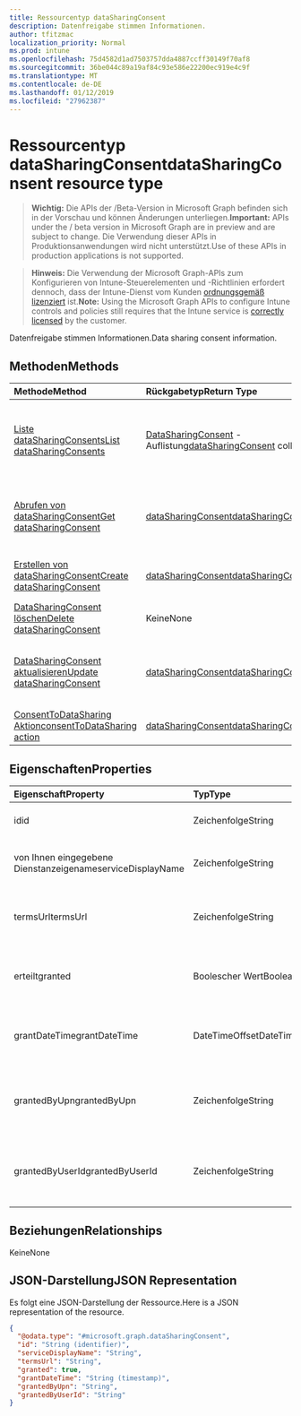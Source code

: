 ```yaml
---
title: Ressourcentyp dataSharingConsent
description: Datenfreigabe stimmen Informationen.
author: tfitzmac
localization_priority: Normal
ms.prod: intune
ms.openlocfilehash: 75d4582d1ad7503757dda4887ccff30149f70af8
ms.sourcegitcommit: 36be044c89a19af84c93e586e22200ec919e4c9f
ms.translationtype: MT
ms.contentlocale: de-DE
ms.lasthandoff: 01/12/2019
ms.locfileid: "27962387"
---
```

# <a name="datasharingconsent-resource-type"></a><span data-ttu-id="01f76-103">Ressourcentyp dataSharingConsent</span><span class="sxs-lookup"><span data-stu-id="01f76-103">dataSharingConsent resource type</span></span>

> <span data-ttu-id="01f76-104">**Wichtig:** Die APIs der /Beta-Version in Microsoft Graph befinden sich in der Vorschau und können Änderungen unterliegen.</span><span class="sxs-lookup"><span data-stu-id="01f76-104">**Important:** APIs under the / beta version in Microsoft Graph are in preview and are subject to change.</span></span> <span data-ttu-id="01f76-105">Die Verwendung dieser APIs in Produktionsanwendungen wird nicht unterstützt.</span><span class="sxs-lookup"><span data-stu-id="01f76-105">Use of these APIs in production applications is not supported.</span></span>

> <span data-ttu-id="01f76-106">**Hinweis:** Die Verwendung der Microsoft Graph-APIs zum Konfigurieren von Intune-Steuerelementen und -Richtlinien erfordert dennoch, dass der Intune-Dienst vom Kunden [ordnungsgemäß lizenziert](https://go.microsoft.com/fwlink/?linkid=839381) ist.</span><span class="sxs-lookup"><span data-stu-id="01f76-106">**Note:** Using the Microsoft Graph APIs to configure Intune controls and policies still requires that the Intune service is [correctly licensed](https://go.microsoft.com/fwlink/?linkid=839381) by the customer.</span></span>

<span data-ttu-id="01f76-107">Datenfreigabe stimmen Informationen.</span><span class="sxs-lookup"><span data-stu-id="01f76-107">Data sharing consent information.</span></span>
## <a name="methods"></a><span data-ttu-id="01f76-108">Methoden</span><span class="sxs-lookup"><span data-stu-id="01f76-108">Methods</span></span>
|<span data-ttu-id="01f76-109">Methode</span><span class="sxs-lookup"><span data-stu-id="01f76-109">Method</span></span>|<span data-ttu-id="01f76-110">Rückgabetyp</span><span class="sxs-lookup"><span data-stu-id="01f76-110">Return Type</span></span>|<span data-ttu-id="01f76-111">Beschreibung</span><span class="sxs-lookup"><span data-stu-id="01f76-111">Description</span></span>|
|:---|:---|:---|
|[<span data-ttu-id="01f76-112">Liste dataSharingConsents</span><span class="sxs-lookup"><span data-stu-id="01f76-112">List dataSharingConsents</span></span>](../api/intune-devices-datasharingconsent-list.md)|<span data-ttu-id="01f76-113">[DataSharingConsent](../resources/intune-devices-datasharingconsent.md) -Auflistung</span><span class="sxs-lookup"><span data-stu-id="01f76-113">[dataSharingConsent](../resources/intune-devices-datasharingconsent.md) collection</span></span>|<span data-ttu-id="01f76-114">Listeneigenschaften und Beziehungen der [DataSharingConsent](../resources/intune-devices-datasharingconsent.md) -Objekte.</span><span class="sxs-lookup"><span data-stu-id="01f76-114">List properties and relationships of the [dataSharingConsent](../resources/intune-devices-datasharingconsent.md) objects.</span></span>|
|[<span data-ttu-id="01f76-115">Abrufen von dataSharingConsent</span><span class="sxs-lookup"><span data-stu-id="01f76-115">Get dataSharingConsent</span></span>](../api/intune-devices-datasharingconsent-get.md)|[<span data-ttu-id="01f76-116">dataSharingConsent</span><span class="sxs-lookup"><span data-stu-id="01f76-116">dataSharingConsent</span></span>](../resources/intune-devices-datasharingconsent.md)|<span data-ttu-id="01f76-117">Lesen Sie Eigenschaften und Beziehungen des [DataSharingConsent](../resources/intune-devices-datasharingconsent.md) -Objekts.</span><span class="sxs-lookup"><span data-stu-id="01f76-117">Read properties and relationships of the [dataSharingConsent](../resources/intune-devices-datasharingconsent.md) object.</span></span>|
|[<span data-ttu-id="01f76-118">Erstellen von dataSharingConsent</span><span class="sxs-lookup"><span data-stu-id="01f76-118">Create dataSharingConsent</span></span>](../api/intune-devices-datasharingconsent-create.md)|[<span data-ttu-id="01f76-119">dataSharingConsent</span><span class="sxs-lookup"><span data-stu-id="01f76-119">dataSharingConsent</span></span>](../resources/intune-devices-datasharingconsent.md)|<span data-ttu-id="01f76-120">Erstellen eines neuen [DataSharingConsent](../resources/intune-devices-datasharingconsent.md) -Objekts.</span><span class="sxs-lookup"><span data-stu-id="01f76-120">Create a new [dataSharingConsent](../resources/intune-devices-datasharingconsent.md) object.</span></span>|
|[<span data-ttu-id="01f76-121">DataSharingConsent löschen</span><span class="sxs-lookup"><span data-stu-id="01f76-121">Delete dataSharingConsent</span></span>](../api/intune-devices-datasharingconsent-delete.md)|<span data-ttu-id="01f76-122">Keine</span><span class="sxs-lookup"><span data-stu-id="01f76-122">None</span></span>|<span data-ttu-id="01f76-123">Löscht eine [DataSharingConsent](../resources/intune-devices-datasharingconsent.md).</span><span class="sxs-lookup"><span data-stu-id="01f76-123">Deletes a [dataSharingConsent](../resources/intune-devices-datasharingconsent.md).</span></span>|
|[<span data-ttu-id="01f76-124">DataSharingConsent aktualisieren</span><span class="sxs-lookup"><span data-stu-id="01f76-124">Update dataSharingConsent</span></span>](../api/intune-devices-datasharingconsent-update.md)|[<span data-ttu-id="01f76-125">dataSharingConsent</span><span class="sxs-lookup"><span data-stu-id="01f76-125">dataSharingConsent</span></span>](../resources/intune-devices-datasharingconsent.md)|<span data-ttu-id="01f76-126">Aktualisieren Sie die Eigenschaften eines [DataSharingConsent](../resources/intune-devices-datasharingconsent.md) -Objekts.</span><span class="sxs-lookup"><span data-stu-id="01f76-126">Update the properties of a [dataSharingConsent](../resources/intune-devices-datasharingconsent.md) object.</span></span>|
|[<span data-ttu-id="01f76-127">ConsentToDataSharing Aktion</span><span class="sxs-lookup"><span data-stu-id="01f76-127">consentToDataSharing action</span></span>](../api/intune-devices-datasharingconsent-consenttodatasharing.md)|[<span data-ttu-id="01f76-128">dataSharingConsent</span><span class="sxs-lookup"><span data-stu-id="01f76-128">dataSharingConsent</span></span>](../resources/intune-devices-datasharingconsent.md)|<span data-ttu-id="01f76-129">Noch nicht dokumentiert</span><span class="sxs-lookup"><span data-stu-id="01f76-129">Not yet documented</span></span>|

## <a name="properties"></a><span data-ttu-id="01f76-130">Eigenschaften</span><span class="sxs-lookup"><span data-stu-id="01f76-130">Properties</span></span>
|<span data-ttu-id="01f76-131">Eigenschaft</span><span class="sxs-lookup"><span data-stu-id="01f76-131">Property</span></span>|<span data-ttu-id="01f76-132">Typ</span><span class="sxs-lookup"><span data-stu-id="01f76-132">Type</span></span>|<span data-ttu-id="01f76-133">Beschreibung</span><span class="sxs-lookup"><span data-stu-id="01f76-133">Description</span></span>|
|:---|:---|:---|
|<span data-ttu-id="01f76-134">id</span><span class="sxs-lookup"><span data-stu-id="01f76-134">id</span></span>|<span data-ttu-id="01f76-135">Zeichenfolge</span><span class="sxs-lookup"><span data-stu-id="01f76-135">String</span></span>|<span data-ttu-id="01f76-136">Die Daten sharing Zustimmung Id</span><span class="sxs-lookup"><span data-stu-id="01f76-136">The data sharing consent Id</span></span>|
|<span data-ttu-id="01f76-137">von Ihnen eingegebene Dienstanzeigename</span><span class="sxs-lookup"><span data-stu-id="01f76-137">serviceDisplayName</span></span>|<span data-ttu-id="01f76-138">Zeichenfolge</span><span class="sxs-lookup"><span data-stu-id="01f76-138">String</span></span>|<span data-ttu-id="01f76-139">Der Anzeigename der Dienst Workflow</span><span class="sxs-lookup"><span data-stu-id="01f76-139">The display name of the service work flow</span></span>|
|<span data-ttu-id="01f76-140">termsUrl</span><span class="sxs-lookup"><span data-stu-id="01f76-140">termsUrl</span></span>|<span data-ttu-id="01f76-141">Zeichenfolge</span><span class="sxs-lookup"><span data-stu-id="01f76-141">String</span></span>|<span data-ttu-id="01f76-142">Die TermsUrl für die Datenfreigabe Zustimmung</span><span class="sxs-lookup"><span data-stu-id="01f76-142">The TermsUrl for the data sharing consent</span></span>|
|<span data-ttu-id="01f76-143">erteilt</span><span class="sxs-lookup"><span data-stu-id="01f76-143">granted</span></span>|<span data-ttu-id="01f76-144">Boolescher Wert</span><span class="sxs-lookup"><span data-stu-id="01f76-144">Boolean</span></span>|<span data-ttu-id="01f76-145">Den gewährten Status für die Datenfreigabe Zustimmung</span><span class="sxs-lookup"><span data-stu-id="01f76-145">The granted state for the data sharing consent</span></span>|
|<span data-ttu-id="01f76-146">grantDateTime</span><span class="sxs-lookup"><span data-stu-id="01f76-146">grantDateTime</span></span>|<span data-ttu-id="01f76-147">DateTimeOffset</span><span class="sxs-lookup"><span data-stu-id="01f76-147">DateTimeOffset</span></span>|<span data-ttu-id="01f76-148">Die Zeit Zustimmung wurde für dieses Konto erteilt.</span><span class="sxs-lookup"><span data-stu-id="01f76-148">The time consent was granted for this account</span></span>|
|<span data-ttu-id="01f76-149">grantedByUpn</span><span class="sxs-lookup"><span data-stu-id="01f76-149">grantedByUpn</span></span>|<span data-ttu-id="01f76-150">Zeichenfolge</span><span class="sxs-lookup"><span data-stu-id="01f76-150">String</span></span>|<span data-ttu-id="01f76-151">Den Upn des Benutzers, der für dieses Konto Zustimmung eingeholt</span><span class="sxs-lookup"><span data-stu-id="01f76-151">The Upn of the user that granted consent for this account</span></span>|
|<span data-ttu-id="01f76-152">grantedByUserId</span><span class="sxs-lookup"><span data-stu-id="01f76-152">grantedByUserId</span></span>|<span data-ttu-id="01f76-153">Zeichenfolge</span><span class="sxs-lookup"><span data-stu-id="01f76-153">String</span></span>|<span data-ttu-id="01f76-154">Die Benutzer-ID des Benutzers, der für dieses Konto Zustimmung eingeholt</span><span class="sxs-lookup"><span data-stu-id="01f76-154">The UserId of the user that granted consent for this account</span></span>|

## <a name="relationships"></a><span data-ttu-id="01f76-155">Beziehungen</span><span class="sxs-lookup"><span data-stu-id="01f76-155">Relationships</span></span>
<span data-ttu-id="01f76-156">Keine</span><span class="sxs-lookup"><span data-stu-id="01f76-156">None</span></span>
## <a name="json-representation"></a><span data-ttu-id="01f76-157">JSON-Darstellung</span><span class="sxs-lookup"><span data-stu-id="01f76-157">JSON Representation</span></span>
<span data-ttu-id="01f76-158">Es folgt eine JSON-Darstellung der Ressource.</span><span class="sxs-lookup"><span data-stu-id="01f76-158">Here is a JSON representation of the resource.</span></span>
<!-- {
  "blockType": "resource",
  "keyProperty": "id",
  "@odata.type": "microsoft.graph.dataSharingConsent"
}
-->
``` json
{
  "@odata.type": "#microsoft.graph.dataSharingConsent",
  "id": "String (identifier)",
  "serviceDisplayName": "String",
  "termsUrl": "String",
  "granted": true,
  "grantDateTime": "String (timestamp)",
  "grantedByUpn": "String",
  "grantedByUserId": "String"
}
```





